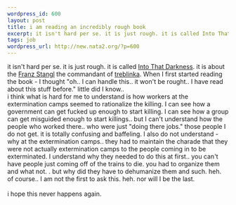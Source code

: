 ```yaml
--- 
wordpress_id: 600
layout: post
title: i am reading an incredibly rough book
excerpt: it isn't hard per se. it is just rough. it is called Into That Darkness. it is about the Franz Stangl the commandant of treblinka. When I first started reading the book - I thought "oh.. I can handle this.. it won't be rought.. I have read about this st...
tags: job
wordpress_url: http://new.nata2.org/?p=600
---
```

it isn't hard per se. it is just rough. it is called <u>Into That Darkness</u>. it is about the <a href="http://motlc.wiesenthal.com/gallery/pg15/pg6/pg15687.html">Franz Stangl</a> the commandant of <a href="http://motlc.wiesenthal.com/pages/t078/t07868.html">treblinka</a>. When I first started reading the book - I thought "oh.. I can handle this.. it won't be rought.. I have read about this stuff before." little did I know.. <br/>i think what is hard for me to understand is how workers at the extermination camps seemed to rationalize the killing. I can see how a government can get fucked up enough to start killing. I can see how a group can get misguided enough to start killings.. but I can't understand how the people who worked there.. who were just "doing there jobs." those people I do not get. it is totally confusing and baffeling. I also do not understand - why at the extermination camps.. they had to maintain the charade that they were not actually  extermination camps to the people coming in to be exterminated. I understand why they needed to do this at first.. you can't have people just coming off of the trains to die. you had to organize them and what not. . but why did they have to dehumanize them and such. heh. of course.. I am not the first to ask this. heh. nor will I be the last. <br/><br/>i hope this never happens again.
